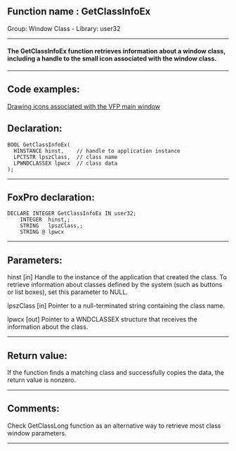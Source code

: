 
## Function name : GetClassInfoEx
Group: Window Class - Library: user32    
***  


#### The GetClassInfoEx function retrieves information about a window class, including a handle to the small icon associated with the window class.
***  


## Code examples:
[Drawing icons associated with the VFP main window](../../samples/sample_202.md)  

## Declaration:
```foxpro  
BOOL GetClassInfoEx(
  HINSTANCE hinst,    // handle to application instance
  LPCTSTR lpszClass,  // class name
  LPWNDCLASSEX lpwcx  // class data
);  
```  
***  


## FoxPro declaration:
```foxpro  
DECLARE INTEGER GetClassInfoEx IN user32;
	INTEGER  hinst,;
	STRING   lpszClass,;
	STRING @ lpwcx  
```  
***  


## Parameters:
hinst 
[in] Handle to the instance of the application that created the class. To retrieve information about classes defined by the system (such as buttons or list boxes), set this parameter to NULL. 

lpszClass 
[in] Pointer to a null-terminated string containing the class name. 

lpwcx 
[out] Pointer to a WNDCLASSEX structure that receives the information about the class.   
***  


## Return value:
If the function finds a matching class and successfully copies the data, the return value is nonzero.  
***  


## Comments:
Check GetClassLong function as an alternative way to retrieve most class window parameters.  
  
***  

